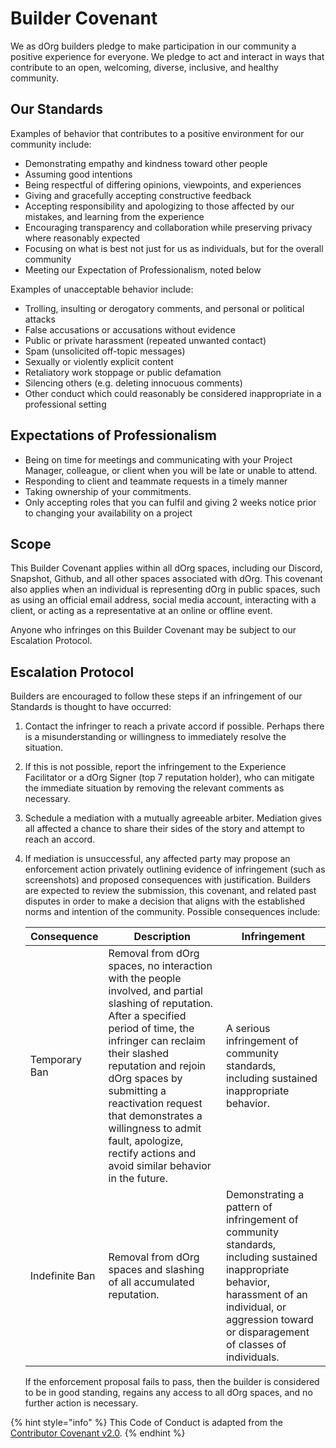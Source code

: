 # Builder Covenant

We as dOrg builders pledge to make participation in our community a positive experience for everyone. We pledge to act and interact in ways that contribute to an open, welcoming, diverse, inclusive, and healthy community.

## Our Standards

Examples of behavior that contributes to a positive environment for our community include:

* Demonstrating empathy and kindness toward other people
* Assuming good intentions
* Being respectful of differing opinions, viewpoints, and experiences
* Giving and gracefully accepting constructive feedback
* Accepting responsibility and apologizing to those affected by our mistakes, and learning from the experience
* Encouraging transparency and collaboration while preserving privacy where reasonably expected
* Focusing on what is best not just for us as individuals, but for the overall community
* Meeting our Expectation of Professionalism, noted below

Examples of unacceptable behavior include:

* Trolling, insulting or derogatory comments, and personal or political attacks
* False accusations or accusations without evidence
* Public or private harassment (repeated unwanted contact)
* Spam (unsolicited off-topic messages)
* Sexually or violently explicit content
* Retaliatory work stoppage or public defamation
* Silencing others (e.g. deleting innocuous comments)
* Other conduct which could reasonably be considered inappropriate in a professional setting

## Expectations of Professionalism

* Being on time for meetings and communicating with your Project Manager, colleague, or client when you will be late or unable to attend.
* Responding to client and teammate requests in a timely manner
* Taking ownership of your commitments.
* Only accepting roles that you can fulfil and giving 2 weeks notice prior to changing your availability on a project

## Scope

This Builder Covenant applies within all dOrg spaces, including our Discord, Snapshot, Github, and all other spaces associated with dOrg. This covenant also applies when an individual is representing dOrg in public spaces, such as using an official email address, social media account, interacting with a client, or acting as a representative at an online or offline event.

Anyone who infringes on this Builder Covenant may be subject to our Escalation Protocol.

## Escalation Protocol

Builders are encouraged to follow these steps if an infringement of our Standards is thought to have occurred:

1. Contact the infringer to reach a private accord if possible. Perhaps there is a misunderstanding or willingness to immediately resolve the situation.
2. If this is not possible, report the infringement to the Experience Facilitator or a dOrg Signer (top 7 reputation holder), who can mitigate the immediate situation by removing the relevant comments as necessary.
3. Schedule a mediation with a mutually agreeable arbiter. Mediation gives all affected a chance to share their sides of the story and attempt to reach an accord.
4.  If mediation is unsuccessful, any affected party may propose an enforcement action privately outlining evidence of infringement (such as screenshots) and proposed consequences with justification. Builders are expected to review the submission, this covenant, and related past disputes in order to make a decision that aligns with the established norms and intention of the community. Possible consequences include:

    | Consequence    | Description                                                                                                                                                                                                                                                                                                                                                                  | Infringement                                                                                                                                                                                              |
    | -------------- | ---------------------------------------------------------------------------------------------------------------------------------------------------------------------------------------------------------------------------------------------------------------------------------------------------------------------------------------------------------------------------- | --------------------------------------------------------------------------------------------------------------------------------------------------------------------------------------------------------- |
    | Temporary Ban  | Removal from dOrg spaces, no interaction with the people involved, and partial slashing of reputation. After a specified period of time, the infringer can reclaim their slashed reputation and rejoin dOrg spaces by submitting a reactivation request that demonstrates a willingness to admit fault, apologize, rectify actions and avoid similar behavior in the future. | A serious infringement of community standards, including sustained inappropriate behavior.                                                                                                                |
    | Indefinite Ban | Removal from dOrg spaces and slashing of all accumulated reputation.                                                                                                                                                                                                                                                                                                         | Demonstrating a pattern of infringement of community standards, including sustained inappropriate behavior, harassment of an individual, or aggression toward or disparagement of classes of individuals. |

    If the enforcement proposal fails to pass, then the builder is considered to be in good standing, regains any access to all dOrg spaces, and no further action is necessary. 

{% hint style="info" %}
This Code of Conduct is adapted from the [Contributor Covenant v2.0](http://contributor-covenant.org/version/2/0/code_of_conduct).
{% endhint %}
